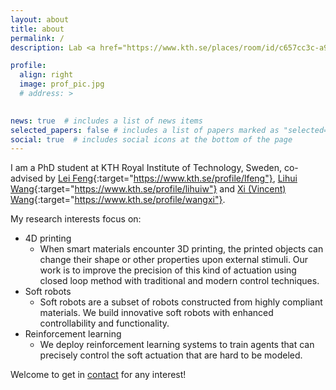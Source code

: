 ```yaml
---
layout: about
title: about
permalink: /
description: Lab <a href="https://www.kth.se/places/room/id/c657cc3c-a930-4e7b-9085-e75f01d55f2d?l=en" class="page-description" target="_blank">A411</a>, Brinellvägen 83, 114 28 Stockholm, Sweden

profile:
  align: right
  image: prof_pic.jpg
  # address: >
    

news: true  # includes a list of news items
selected_papers: false # includes a list of papers marked as "selected={true}"
social: true  # includes social icons at the bottom of the page
---
```


I am a PhD student at KTH Royal Institute of Technology, Sweden, co-advised by [Lei Feng](https://www.kth.se/profile/lfeng){:target="https://www.kth.se/profile/lfeng"}, [Lihui Wang](https://www.kth.se/profile/lihuiw){:target="https://www.kth.se/profile/lihuiw"} and [Xi (Vincent) Wang](https://www.kth.se/profile/wangxi){:target="https://www.kth.se/profile/wangxi"}.

My research interests focus on:
- 4D printing
  - When smart materials encounter 3D printing, the printed objects can change their shape or other properties upon external stimuli. Our work is to improve the precision of this kind of actuation using closed loop method with traditional and modern control techniques.
- Soft robots
  - Soft robots are a subset of robots constructed from highly compliant materials. We build innovative soft robots with enhanced controllability and functionality.
- Reinforcement learning
  - We deploy reinforcement learning systems to train agents that can precisely control the soft actuation that are hard to be modeled.

Welcome to get in [contact](mailto://qinglei.ji.acad@gmail.com) for any interest!
